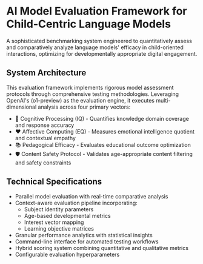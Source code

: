# AI Model Evaluation Framework for Child-Centric Language Models

A sophisticated benchmarking system engineered to quantitatively assess and comparatively analyze language models' efficacy in child-oriented interactions, optimizing for developmentally appropriate digital engagement.

## System Architecture

This evaluation framework implements rigorous model assessment protocols through comprehensive testing methodologies. Leveraging OpenAI's (o1-preview) as the evaluation engine, it executes multi-dimensional analysis across four primary vectors:

- 🧠 Cognitive Processing (IQ) - Quantifies knowledge domain coverage and response accuracy
- ❤️ Affective Computing (EQ) - Measures emotional intelligence quotient and contextual empathy
- 📚 Pedagogical Efficacy - Evaluates educational outcome optimization
- 🛡️ Content Safety Protocol - Validates age-appropriate content filtering and safety constraints

## Technical Specifications

- Parallel model evaluation with real-time comparative analysis
- Context-aware evaluation pipeline incorporating:
  - Subject identity parameters
  - Age-based developmental metrics
  - Interest vector mapping
  - Learning objective matrices
- Granular performance analytics with statistical insights
- Command-line interface for automated testing workflows
- Hybrid scoring system combining quantitative and qualitative metrics
- Configurable evaluation hyperparameters
